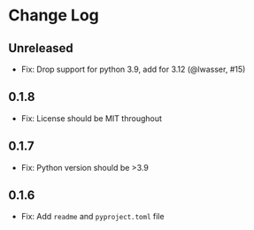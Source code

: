 # Change Log

## Unreleased

* Fix: Drop support for python 3.9, add for 3.12 (@lwasser, #15)

## 0.1.8

* Fix: License should be MIT throughout

## 0.1.7

* Fix: Python version should be >3.9

## 0.1.6

* Fix: Add `readme` and `pyproject.toml` file